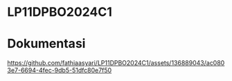 # LP11DPBO2024C1






# Dokumentasi


https://github.com/fathiaasyari/LP11DPBO2024C1/assets/136889043/ac0803e7-6694-4fec-9db5-51dfc80e7f50

